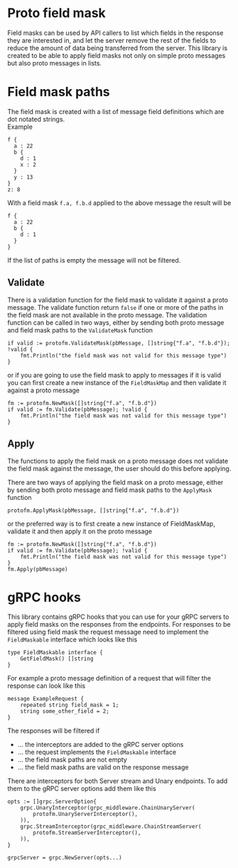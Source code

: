 # Proto field mask 

Field masks can be used by API callers to list which fields in the response they are interested in, and let the server remove the rest of the fields to reduce the amount of data being transferred from the server.
This library is created to be able to apply field masks not only on simple proto messages but also proto messages in lists.

# Field mask paths
The field mask is created with a list of message field definitions which are dot notated strings.\
Example
```
f {
  a : 22
  b {
    d : 1
    x : 2
  }
  y : 13
}
z: 8
```
With a field mask `f.a, f.b.d` applied to the above message the result will be
```
f {
  a : 22
  b {
    d : 1
  }
}
```
If the list of paths is empty the message will not be filtered.

## Validate
There is a validation function for the field mask to validate it against a proto message.
The validate function return `false` if one or more of the paths in the field mask are not available in the proto message.
The validation function can be called in two ways, either by sending both proto message and field mask paths to the `ValidateMask` function
```
if valid := protofm.ValidateMask(pbMessage, []string{"f.a", "f.b.d"}); !valid {
    fmt.Println("the field mask was not valid for this message type")
}
```
or if you are going to use the field mask to apply to messages if it is valid you can first create a new instance of the `FieldMaskMap` and then validate it against a proto message
```
fm := protofm.NewMask([]string{"f.a", "f.b.d"})
if valid := fm.Validate(pbMessage); !valid {
    fmt.Println("the field mask was not valid for this message type")
}
```

## Apply
The functions to apply the field mask on a proto message does not validate the field mask against the message, the user should do this before applying.

There are two ways of applying the field mask on a proto message, either by sending both proto message and field mask paths to the `ApplyMask` function
```
protofm.ApplyMask(pbMessage, []string{"f.a", "f.b.d"})
```
or the preferred way is to first create a new instance of FieldMaskMap, validate it and then apply it on the proto message
```
fm := protofm.NewMask([]string{"f.a", "f.b.d"})
if valid := fm.Validate(pbMessage); !valid {
    fmt.Println("the field mask was not valid for this message type")
}
fm.Apply(pbMessage)
```

# gRPC hooks
This library contains gRPC hooks that you can use for your gRPC servers to apply field masks on the responses from the endpoints.
For responses to be filtered using field mask the request message need to implement the `FieldMaskable` interface which looks like this
```
type FieldMaskable interface {
    GetFieldMask() []string
}
```
For example a proto message definition of a request that will filter the response can look like this
```
message ExampleRequest {
    repeated string field_mask = 1;
    string some_other_field = 2;
}
```
The responses will be filtered if
* ... the interceptors are added to the gRPC server options
* ... the request implements the `FieldMaskable` interface
* ... the field mask paths are not empty
* ... the field mask paths are valid on the response message

There are interceptors for both Server stream and Unary endpoints.
To add them to the gRPC server options add them like this
```
opts := []grpc.ServerOption{
    grpc.UnaryInterceptor(grpc_middleware.ChainUnaryServer(
        protofm.UnaryServerInterceptor(),
    )),
    grpc.StreamInterceptor(grpc_middleware.ChainStreamServer(
        protofm.StreamServerInterceptor(),
    )),
}

grpcServer = grpc.NewServer(opts...)
```
